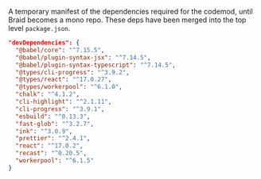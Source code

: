 A temporary manifest of the dependencies required for the codemod, until Braid becomes a mono repo. These deps have been merged into the top level `package.json`.

```json
"devDependencies": {
  "@babel/core": "^7.15.5",
  "@babel/plugin-syntax-jsx": "^7.14.5",
  "@babel/plugin-syntax-typescript": "^7.14.5",
  "@types/cli-progress": "^3.9.2",
  "@types/react": "^17.0.27",
  "@types/workerpool": "^6.1.0",
  "chalk": "^4.1.2",
  "cli-highlight": "^2.1.11",
  "cli-progress": "^3.9.1",
  "esbuild": "^0.13.3",
  "fast-glob": "^3.2.7",
  "ink": "^3.0.9",
  "prettier": "^2.4.1",
  "react": "^17.0.2",
  "recast": "^0.20.5",
  "workerpool": "^6.1.5"
}
```
